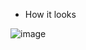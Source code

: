 - How it looks
  
![image](https://github.com/user-attachments/assets/63693d64-23a4-4399-933c-e22d2dc014a4)
